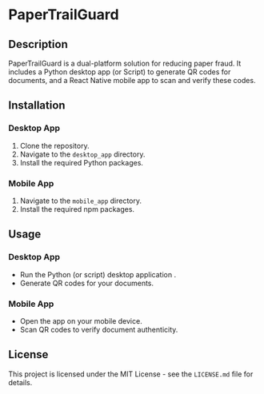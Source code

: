 # PaperTrailGuard

## Description
PaperTrailGuard is a dual-platform solution for reducing paper fraud. It includes a Python desktop app (or Script) to generate QR codes for documents, and a React Native mobile app to scan and verify these codes.

## Installation

### Desktop App
1. Clone the repository.
2. Navigate to the `desktop_app` directory.
3. Install the required Python packages.

### Mobile App
1. Navigate to the `mobile_app` directory.
2. Install the required npm packages.

## Usage

### Desktop App
- Run the Python (or script) desktop application .
- Generate QR codes for your documents.

### Mobile App
- Open the app on your mobile device.
- Scan QR codes to verify document authenticity.


## License
This project is licensed under the MIT License - see the `LICENSE.md` file for details.
